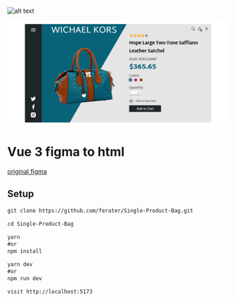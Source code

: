 ![alt text](https://raw.githubusercontent.com/ferater/Single-Product-Bag/main/src/assets/img/ss.gif?raw=true)

![alt text](https://github.com/ferater/Single-Product-Bag/blob/main/assets/img/ScreenShot.png?raw=true)

# Vue 3 figma to html

[original figma](https://www.figma.com/community/file/1082928605854142658)

## Setup
```
git clone https://github.com/ferater/Single-Product-Bag.git
```
```
cd Single-Product-Bag
```
```
yarn 
#or 
npm install
```
```
yarn dev 
#or 
npm run dev
```
```
visit http://localhost:5173 
``` 







